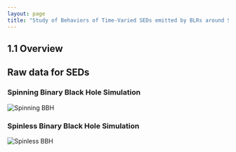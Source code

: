 ```yaml
---
layout: page
title: "Study of Behaviors of Time-Varied SEDs emitted by BLRs around SMBBHs"
---
```

## 1.1 Overview

## Raw data for SEDs

### Spinning Binary Black Hole Simulation
![Spinning BBH](https://github.com/zj4050/zj4050.github.io/assets/99605082/78cf381c-ad2b-4423-b7dd-44dbd94f6e4b)
### Spinless Binary Black Hole Simulation
![Spinless BBH](https://github.com/zj4050/zj4050.github.io/assets/99605082/fa760db5-a59f-4a96-bd66-25cf13615185)

